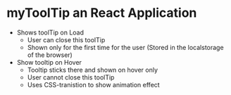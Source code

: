 # myToolTip an React Application 
- Shows toolTip on Load
  - User can close this toolTip
  - Shown only for the first time for the user (Stored in the localstorage of the browser)
- Show tooltip on Hover
  - Tooltip sticks there and shown on hover only
  - User cannot close this toolTip
  - Uses CSS-tranistion to show animation effect 
